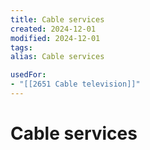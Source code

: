 ```yaml
---
title: Cable services
created: 2024-12-01
modified: 2024-12-01
tags: 
alias: Cable services

usedFor:
- "[[2651 Cable television]]"
---
```

# Cable services
